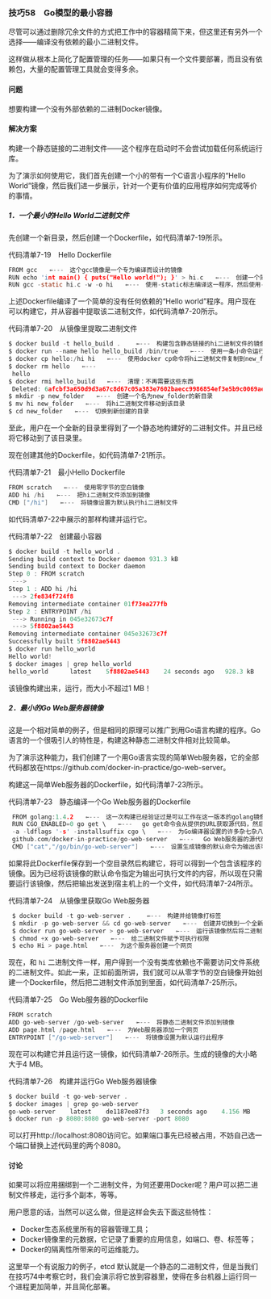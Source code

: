 ### 技巧58　Go模型的最小容器

尽管可以通过删除冗余文件的方式把工作中的容器精简下来，但这里还有另外一个选择——编译没有依赖的最小二进制文件。

这样做从根本上简化了配置管理的任务——如果只有一个文件要部署，而且没有依赖包，大量的配置管理工具就会变得多余。

#### 问题

想要构建一个没有外部依赖的二进制Docker镜像。

#### 解决方案

构建一个静态链接的二进制文件——这个程序在启动时不会尝试加载任何系统运行库。

为了演示如何使用它，我们首先创建一个小的带有一个C语言小程序的“Hello World”镜像，然后我们进一步展示，针对一个更有价值的应用程序如何完成等价的事情。

##### 1．一个最小的Hello World二进制文件

先创建一个新目录，然后创建一个Dockerfile，如代码清单7-19所示。

代码清单7-19　Hello Dockerfile

```c
FROM gcc　　⇽---　这个gcc镜像是一个专为编译而设计的镜像
RUN echo 'int main() { puts("Hello world!"); }' > hi.c　　⇽---　创建一个简单的单行C程序
RUN gcc -static hi.c -w -o hi　　⇽---　使用-static标志编译这一程序，然后使用-w禁止警告
```

上述Dockerfile编译了一个简单的没有任何依赖的“Hello world”程序。用户现在可以构建它，并从容器中提取该二进制文件，如代码清单7-20所示。

代码清单7-20　从镜像里提取二进制文件

```c
$ docker build -t hello_build . 　　⇽---　构建包含静态链接的hi二进制文件的镜像
$ docker run --name hello hello_build /bin/true　　⇽---　使用一条小命令运行镜像以便复制出二进制文件
$ docker cp hello:/hi hi　　⇽---　使用docker cp命令将hi二进制文件复制到new_folder里
$ docker rm hello　　⇽---　
 hello
$ docker rmi hello_build　　⇽---　清理：不再需要这些东西
 Deleted: 6afcbf3a650d9d3a67c8d67c05a383e7602baecc9986854ef3e5b9c0069ae9f2
$ mkdir -p new_folder　　⇽---　创建一个名为new_folder的新目录
$ mv hi new_folder　　⇽---　将hi二进制文件移动到该目录
$ cd new_folder　　⇽---　切换到新创建的目录
```

至此，用户在一个全新的目录里得到了一个静态地构建好的二进制文件。并且已经将它移动到了该目录里。

现在创建其他的Dockerfile，如代码清单7-21所示。

代码清单7-21　最小Hello Dockerfile

```c
FROM scratch　　⇽---　使用零字节的空白镜像
ADD hi /hi　　⇽---　把hi二进制文件添加到镜像
CMD ["/hi"]　　⇽---　将镜像设置为默认执行hi二进制文件
```

如代码清单7-22中展示的那样构建并运行它。

代码清单7-22　创建最小容器

```c
$ docker build -t hello_world .
Sending build context to Docker daemon 931.3 kB
Sending build context to Docker daemon
Step 0 : FROM scratch
 --->
Step 1 : ADD hi /hi
 ---> 2fe834f724f8
Removing intermediate container 01f73ea277fb
Step 2 : ENTRYPOINT /hi
 ---> Running in 045e32673c7f
 ---> 5f8802ae5443
Removing intermediate container 045e32673c7f
Successfully built 5f8802ae5443
$ docker run hello_world
Hello world!
$ docker images | grep hello_world
hello_world      latest    5f8802ae5443    24 seconds ago   928.3 kB
```

该镜像构建出来，运行，而大小不超过1 MB！

##### 2．最小的Go Web服务器镜像

这是一个相对简单的例子，但是相同的原理可以推广到用Go语言构建的程序。Go语言的一个很吸引人的特性是，构建这种静态二进制文件相对比较简单。

为了演示这种能力，我们创建了一个用Go语言实现的简单Web服务器，它的全部代码都放在https://github.com/docker-in-practice/go-web-server。

构建这一简单Web服务器的Dockerfile，如代码清单7-23所示。

代码清单7-23　静态编译一个Go Web服务器的Dockerfile

```c
 FROM golang:1.4.2　　⇽---　这一次构建已经验证过是可以工作在这一版本的golang镜像；如果构建失败，则可能是这一版本已经不再可用
 RUN CGO_ENABLED=0 go get \　　⇽---　 go get命令会从提供的URL获取源代码，然后在本地编译它。将CGO_ENABLED环境变量设置为0是为了防止交叉编译
 -a -ldflags '-s' -installsuffix cgo \　　⇽---　为Go编译器设置的许多杂七杂八的标志是为了保证静态编译并缩减编译后的文件大小
 github.com/docker-in-practice/go-web-server　　⇽---　 Go Web服务器的源代码仓库
 CMD ["cat","/go/bin/go-web-server"]　　⇽---　设置生成镜像的默认命令为输出该可执行文件
```

如果将此Dockerfile保存到一个空目录然后构建它，将可以得到一个包含该程序的镜像。因为已经将该镜像的默认命令指定为输出可执行文件的内容，所以现在只需要运行该镜像，然后把输出发送到宿主机上的一个文件，如代码清单7-24所示。

代码清单7-24　从镜像里获取Go Web服务器

```c
 $ docker build -t go-web-server . 　　⇽---　构建并给镜像打标签
 $ mkdir -p go-web-server && cd go-web-server　　⇽---　创建并切换到一个全新的目录来存放二进制文件
 $ docker run go-web-server > go-web-server　　⇽---　运行该镜像然后将二进制文件的输出重定向到一个文件
 $ chmod +x go-web-server　　⇽---　给二进制文件赋予可执行权限
 $ echo Hi > page.html　　⇽---　为这个服务器创建一个网页
```

现在，和 `hi` 二进制文件一样，用户得到一个没有类库依赖也不需要访问文件系统的二进制文件。如此一来，正如前面所讲，我们就可以从零字节的空白镜像开始创建一个Dockerfile，然后把二进制文件添加到里面，如代码清单7-25所示。

代码清单7-25　Go Web服务器的Dockerfile

```c
FROM scratch
ADD go-web-server /go-web-server　　⇽---　将静态二进制文件添加到镜像
ADD page.html /page.html　　⇽---　为Web服务器添加一个网页
ENTRYPOINT ["/go-web-server"]　　⇽---　将镜像设置为默认运行此程序
```

现在可以构建它并且运行这一镜像，如代码清单7-26所示。生成的镜像的大小略大于4 MB。

代码清单7-26　构建并运行Go Web服务器镜像

```c
$ docker build -t go-web-server .
$ docker images | grep go-web-server
go-web-server    latest    de1187ee87f3   3 seconds ago    4.156 MB
$ docker run -p 8080:8080 go-web-server -port 8080
```

可以打开http://localhost:8080访问它。如果端口事先已经被占用，不妨自己选一个端口替换上述代码里的两个8080。

#### 讨论

如果可以将应用捆绑到一个二进制文件，为何还要用Docker呢？用户可以把二进制文件移走，运行多个副本，等等。

用户愿意的话，当然可以这么做，但是这样会失去下面这些特性：

+ Docker生态系统里所有的容器管理工具；
+ Docker镜像里的元数据，它记录了重要的应用信息，如端口、卷、标签等；
+ Docker的隔离性所带来的可运维能力。

这里举一个有说服力的例子，etcd 默认就是一个静态的二进制文件，但是当我们在技巧74中考察它时，我们会演示将它放到容器里，使得在多台机器上运行同一个进程更加简单，并且简化部署。

